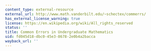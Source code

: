 ```yaml
---
content_type: external-resource
external_url: http://www.math.vanderbilt.edu/~schectex/commerrs/
has_external_license_warning: true
license: https://en.wikipedia.org/wiki/All_rights_reserved
status: ''
title: Common Errors in Undergraduate Mathematics
uid: fd045d18-dbc0-45e3-8678-2e0b4a2bacca
wayback_url: ''
---
```

